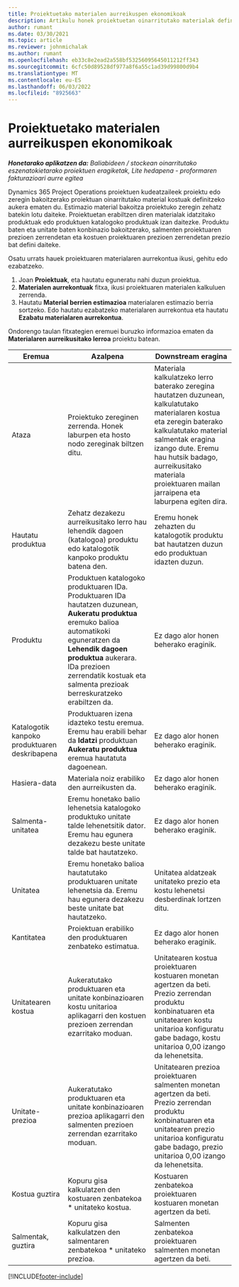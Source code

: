 ```yaml
---
title: Proiektuetako materialen aurreikuspen ekonomikoak
description: Artikulu honek proiektuetan oinarritutako materialak definitzeari edo estimatzeari buruzko informazioa eskaintzen du.
author: rumant
ms.date: 03/30/2021
ms.topic: article
ms.reviewer: johnmichalak
ms.author: rumant
ms.openlocfilehash: eb33c8e2ead2a558bf53256095645011212ff343
ms.sourcegitcommit: 6cfc50d89528df977a8f6a55c1ad39d99800d9b4
ms.translationtype: MT
ms.contentlocale: eu-ES
ms.lasthandoff: 06/03/2022
ms.locfileid: "8925663"
---
```

# <a name="financial-estimates-for-materials-on-projects"></a>Proiektuetako materialen aurreikuspen ekonomikoak

_**Honetarako aplikatzen da:** Baliabideen / stockean oinarritutako eszenatokietarako proiektuen eragiketak, Lite hedapena - proformaren fakturazioari aurre egitea_

Dynamics 365 Project Operations proiektuen kudeatzaileek proiektu edo zeregin bakoitzerako proiektuan oinarritutako material kostuak definitzeko aukera ematen du. Estimazio material bakoitza proiektuko zeregin zehatz batekin lotu daiteke. Proiektuetan erabiltzen diren materialak idatzitako produktuak edo produktuen katalogoko produktuak izan daitezke. Produktu baten eta unitate baten konbinazio bakoitzerako, salmenten proiektuaren prezioen zerrendetan eta kostuen proiektuaren prezioen zerrendetan prezio bat defini daiteke.  

Osatu urrats hauek proiektuaren materialaren aurrekontua ikusi, gehitu edo ezabatzeko.

1. Joan **Proiektuak**, eta hautatu eguneratu nahi duzun proiektua.
2. **Materialen aurrekontuak** fitxa, ikusi proiektuaren materialen kalkuluen zerrenda.
3. Hautatu **Material berrien estimazioa** materialaren estimazio berria sortzeko. Edo hautatu ezabatzeko materialaren aurrekontua eta hautatu **Ezabatu materialaren aurrekontua**.

Ondorengo taulan fitxategien eremuei buruzko informazioa ematen da **Materialaren aurreikusitako lerroa** proiektu batean. 

| **Eremua** | **Azalpena** | **Downstream eragina** |
| --- | --- | --- |
| Ataza | Proiektuko zereginen zerrenda. Honek laburpen eta hosto nodo zereginak biltzen ditu. | Materiala kalkulatzeko lerro baterako zeregina hautatzen duzunean, kalkulatutako materialaren kostua eta zeregin baterako kalkulatutako material salmentak eragina izango dute. Eremu hau hutsik badago, aurreikusitako materiala proiektuaren mailan jarraipena eta laburpena egiten dira. |
| Hautatu produktua |  Zehatz dezakezu aurreikusitako lerro hau lehendik dagoen (katalogoa) produktu edo katalogotik kanpoko produktu batena den. | Eremu honek zehazten du katalogotik produktu bat hautatzen duzun edo produktuan idazten duzun. |
| Produktu | Produktuen katalogoko produktuaren IDa. Produktuaren IDa hautatzen duzunean, **Aukeratu produktua** eremuko balioa automatikoki eguneratzen da **Lehendik dagoen produktua** aukerara. IDa prezioen zerrendatik kostuak eta salmenta prezioak berreskuratzeko erabiltzen da. | Ez dago alor honen beherako eraginik. |
| Katalogotik kanpoko produktuaren deskribapena | Produktuaren izena idazteko testu eremua. Eremu hau erabili behar da **Idatzi** produktuan **Aukeratu produktua** eremua hautatuta dagoenean.| Ez dago alor honen beherako eraginik. |
| Hasiera-data | Materiala noiz erabiliko den aurreikusten da. | Ez dago alor honen beherako eraginik. |
| Salmenta-unitatea | Eremu honetako balio lehenetsia katalogoko produktuko unitate talde lehenetsitik dator. Eremu hau egunera dezakezu beste unitate talde bat hautatzeko. | Ez dago alor honen beherako eraginik. |
| Unitatea | Eremu honetako balioa hautatutako produktuaren unitate lehenetsia da. Eremu hau egunera dezakezu beste unitate bat hautatzeko. | Unitatea aldatzeak unitateko prezio eta kostu lehenetsi desberdinak lortzen ditu. |
| Kantitatea | Proiektuan erabiliko den produktuaren zenbateko estimatua. | Ez dago alor honen beherako eraginik. |
| Unitatearen kostua | Aukeratutako produktuaren eta unitate konbinazioaren kostu unitarioa aplikagarri den kostuen prezioen zerrendan ezarritako moduan. | Unitatearen kostua proiektuaren kostuaren monetan agertzen da beti. Prezio zerrendan produktu konbinatuaren eta unitatearen kostu unitarioa konfiguratu gabe badago, kostu unitarioa 0,00 izango da lehenetsita. |
| Unitate-prezioa | Aukeratutako produktuaren eta unitate konbinazioaren prezioa aplikagarri den salmenten prezioen zerrendan ezarritako moduan. | Unitatearen prezioa proiektuaren salmenten monetan agertzen da beti. Prezio zerrendan produktu konbinatuaren eta unitatearen prezio unitarioa konfiguratu gabe badago, prezio unitarioa 0,00 izango da lehenetsita.|
| Kostua guztira | Kopuru gisa kalkulatzen den kostuaren zenbatekoa \* unitateko kostua.| Kostuaren zenbatekoa proiektuaren kostuaren monetan agertzen da beti. |
| Salmentak, guztira | Kopuru gisa kalkulatzen den salmentaren zenbatekoa \* unitateko prezioa. | Salmenten zenbatekoa proiektuaren salmenten monetan agertzen da beti. |


[!INCLUDE[footer-include](../includes/footer-banner.md)]
